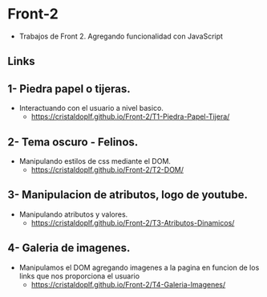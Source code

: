 # Front-2
- Trabajos de Front 2. Agregando funcionalidad con JavaScript


## Links

## 1- Piedra papel o tijeras.
- Interactuando con el usuario a nivel basico.
    - https://cristaldoplf.github.io/Front-2/T1-Piedra-Papel-Tijera/


## 2- Tema oscuro - Felinos.
- Manipulando estilos de css mediante el DOM.
    - https://cristaldoplf.github.io/Front-2/T2-DOM/


## 3- Manipulacion de atributos, logo de youtube.
- Manipulando atributos y valores.
    - https://cristaldoplf.github.io/Front-2/T3-Atributos-Dinamicos/


## 4- Galeria de imagenes.
- Manipulamos el DOM agregando imagenes a la pagina en funcion de los links que nos proporciona el usuario
    - https://cristaldoplf.github.io/Front-2/T4-Galeria-Imagenes/

